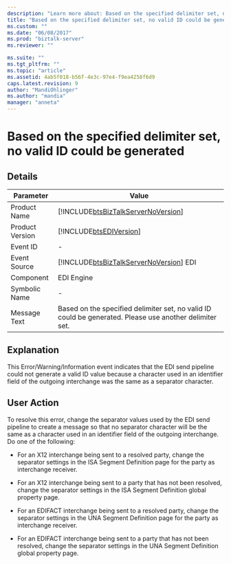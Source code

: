 ```yaml
---
description: "Learn more about: Based on the specified delimiter set, no valid ID could be generated"
title: "Based on the specified delimiter set, no valid ID could be generated | Microsoft Docs"
ms.custom: ""
ms.date: "06/08/2017"
ms.prod: "biztalk-server"
ms.reviewer: ""

ms.suite: ""
ms.tgt_pltfrm: ""
ms.topic: "article"
ms.assetid: 4ab5f018-b56f-4e3c-97e4-f9ea4258f6d9
caps.latest.revision: 9
author: "MandiOhlinger"
ms.author: "mandia"
manager: "anneta"
---
```

# Based on the specified delimiter set, no valid ID could be generated
## Details  
  
|   Parameter     |                                      Value                                                              |
|-----------------|---------------------------------------------------------------------------------------------------------|
|  Product Name   |           [!INCLUDE[btsBizTalkServerNoVersion](../includes/btsbiztalkservernoversion-md.md)]            |
| Product Version |                       [!INCLUDE[btsEDIVersion](../includes/btsediversion-md.md)]                        |
|    Event ID     |                                                    -                                                    |
|  Event Source   |         [!INCLUDE[btsBizTalkServerNoVersion](../includes/btsbiztalkservernoversion-md.md)] EDI          |
|    Component    |                                               EDI Engine                                                |
|  Symbolic Name  |                                                    -                                                    |
|  Message Text   | Based on the specified delimiter set, no valid ID could be generated. Please use another delimiter set. |
  
## Explanation  
 This Error/Warning/Information event indicates that the EDI send pipeline could not generate a valid ID value because a character used in an identifier field of the outgoing interchange was the same as a separator character.  
  
## User Action  
 To resolve this error, change the separator values used by the EDI send pipeline to create a message so that no separator character will be the same as a character used in an identifier field of the outgoing interchange. Do one of the following:  
  
-   For an X12 interchange being sent to a resolved party, change the separator settings in the ISA Segment Definition page for the party as interchange receiver.  
  
-   For an X12 interchange being sent to a party that has not been resolved, change the separator settings in the ISA Segment Definition global property page.  
  
-   For an EDIFACT interchange being sent to a resolved party, change the separator settings in the UNA Segment Definition page for the party as interchange receiver.  
  
-   For an EDIFACT interchange being sent to a party that has not been resolved, change the separator settings in the UNA Segment Definition global property page.
